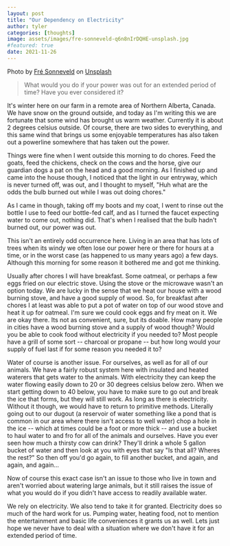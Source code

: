 ```yaml
---
layout: post
title: "Our Dependency on Electricity"
author: tyler
categories: [thoughts]
image: assets/images/fre-sonneveld-q6n8nIrDQHE-unsplash.jpg
#featured: true
date: 2021-11-26
---
```


<div class="photo-credit">Photo by <a href="https://unsplash.com/@fresonneveld?utm_source=unsplash&utm_medium=referral&utm_content=creditCopyText">Fré Sonneveld</a> on <a href="https://unsplash.com/s/photos/electricity?utm_source=unsplash&utm_medium=referral&utm_content=creditCopyText">Unsplash</a></div>

> What would you do if your power was out for an extended period of time? Have you ever considered it?

It's winter here on our farm in a remote area of Northern Alberta, Canada. We have snow on the ground outside, and today as I'm writing this we are fortunate that some wind has brought us warm weather. Currently it is about 2 degrees celsius outside. Of course, there are two sides to everything, and this same wind that brings us some enjoyable temperatures has also taken out a powerline somewhere that has taken out the power. 

Things were fine when I went outside this morning to do chores. Feed the goats, feed the chickens, check on the cows and the horse, give our guardian dogs a pat on the head and a good morning. As I finished up and came into the house though, I noticed that the light in our entryway, which is never turned off, was out, and I thought to myself, "Huh what are the odds the bulb burned out while I was out doing chores."

As I came in though, taking off my boots and my coat, I went to rinse out the bottle I use to feed our bottle-fed calf, and as I turned the faucet expecting water to come out, nothing did. That's when I realised that the bulb hadn't burned out, our power was out. 

This isn't an entirely odd occurrence here. Living in an area that has lots of trees when its windy we often lose our power here or there for hours at a time, or in the worst case (as happened to us many years ago) a few days. Although this morning for some reason it bothered me and got me thinking. 

Usually after chores I will have breakfast. Some oatmeal, or perhaps a few eggs fried on our electric stove. Using the stove or the microwave wasn't an option today. We are lucky in the sense that we heat our house with a wood burning stove, and have a good supply of wood. So, for breakfast after chores I at least was able to put a pot of water on top of our wood stove and heat it up for oatmeal. I'm sure we could cook eggs and fry meat on it. We are okay there. Its not as convenient, sure, but its doable. How many people in cities have a wood burning stove and a supply of wood though? Would you be able to cook food without electricity if you needed to? Most people have a grill of some sort -- charcoal or propane -- but how long would your supply of fuel last if for some reason you needed it to?

Water of course is another issue. For ourselves, as well as for all of our animals. We have a fairly robust system here with insulated and heated waterers that gets water to the animals. With electricity they can keep the water flowing easily down to 20 or 30 degrees celsius below zero. When we start getting down to 40 below, you have to make sure to go out and break the ice that forms, but they will still work. As long as there is electricity. Without it though, we would have to return to primitive methods. Literally going out to our dugout (a reservoir of water something like a pond that is common in our area where there isn't access to well water) chop a hole in the ice -- which at times could be a foot or more thick -- and use a bucket to haul water to and fro for all of the animals and ourselves. Have you ever seen how much a thirsty cow can drink? They'll drink a whole 5 gallon bucket of water and then look at you with eyes that say "Is that all? Wheres the rest?" So then off you'd go again, to fill another bucket, and again, and again, and again...

Now of course this exact case isn't an issue to those who live in town and aren't worried about watering large animals, but it still raises the issue of what you would do if you didn't have access to readily available water. 

We rely on electricity. We also tend to take it for granted. Electricity does so much of the hard work for us. Pumping water, heating food, not to mention the entertainment and basic life conveniences it grants us as well. Lets just hope we never have to deal with a situation where we don't have it for an extended period of time.   
